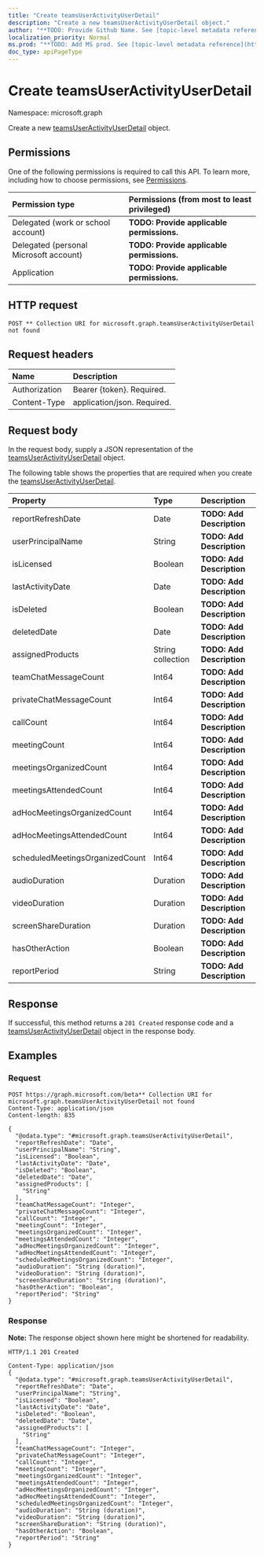 ```yaml
---
title: "Create teamsUserActivityUserDetail"
description: "Create a new teamsUserActivityUserDetail object."
author: "**TODO: Provide Github Name. See [topic-level metadata reference](https://msgo.azurewebsites.net/add/document/guidelines/metadata.html#topic-level-metadata)**"
localization_priority: Normal
ms.prod: "**TODO: Add MS prod. See [topic-level metadata reference](https://msgo.azurewebsites.net/add/document/guidelines/metadata.html#topic-level-metadata)**"
doc_type: apiPageType
---
```


# Create teamsUserActivityUserDetail
Namespace: microsoft.graph

Create a new [teamsUserActivityUserDetail](../resources/teamsuseractivityuserdetail.md) object.

## Permissions
One of the following permissions is required to call this API. To learn more, including how to choose permissions, see [Permissions](/graph/permissions-reference).

|Permission type|Permissions (from most to least privileged)|
|:---|:---|
|Delegated (work or school account)|**TODO: Provide applicable permissions.**|
|Delegated (personal Microsoft account)|**TODO: Provide applicable permissions.**|
|Application|**TODO: Provide applicable permissions.**|

## HTTP request

<!-- {
  "blockType": "ignored"
}
-->
``` http
POST ** Collection URI for microsoft.graph.teamsUserActivityUserDetail not found
```

## Request headers
|Name|Description|
|:---|:---|
|Authorization|Bearer {token}. Required.|
|Content-Type|application/json. Required.|

## Request body
In the request body, supply a JSON representation of the [teamsUserActivityUserDetail](../resources/teamsuseractivityuserdetail.md) object.

The following table shows the properties that are required when you create the [teamsUserActivityUserDetail](../resources/teamsuseractivityuserdetail.md).

|Property|Type|Description|
|:---|:---|:---|
|reportRefreshDate|Date|**TODO: Add Description**|
|userPrincipalName|String|**TODO: Add Description**|
|isLicensed|Boolean|**TODO: Add Description**|
|lastActivityDate|Date|**TODO: Add Description**|
|isDeleted|Boolean|**TODO: Add Description**|
|deletedDate|Date|**TODO: Add Description**|
|assignedProducts|String collection|**TODO: Add Description**|
|teamChatMessageCount|Int64|**TODO: Add Description**|
|privateChatMessageCount|Int64|**TODO: Add Description**|
|callCount|Int64|**TODO: Add Description**|
|meetingCount|Int64|**TODO: Add Description**|
|meetingsOrganizedCount|Int64|**TODO: Add Description**|
|meetingsAttendedCount|Int64|**TODO: Add Description**|
|adHocMeetingsOrganizedCount|Int64|**TODO: Add Description**|
|adHocMeetingsAttendedCount|Int64|**TODO: Add Description**|
|scheduledMeetingsOrganizedCount|Int64|**TODO: Add Description**|
|audioDuration|Duration|**TODO: Add Description**|
|videoDuration|Duration|**TODO: Add Description**|
|screenShareDuration|Duration|**TODO: Add Description**|
|hasOtherAction|Boolean|**TODO: Add Description**|
|reportPeriod|String|**TODO: Add Description**|



## Response

If successful, this method returns a `201 Created` response code and a [teamsUserActivityUserDetail](../resources/teamsuseractivityuserdetail.md) object in the response body.

## Examples

### Request
<!-- {
  "blockType": "request",
  "name": "create_teamsuseractivityuserdetail_from_"
}
-->
``` http
POST https://graph.microsoft.com/beta** Collection URI for microsoft.graph.teamsUserActivityUserDetail not found
Content-Type: application/json
Content-length: 835

{
  "@odata.type": "#microsoft.graph.teamsUserActivityUserDetail",
  "reportRefreshDate": "Date",
  "userPrincipalName": "String",
  "isLicensed": "Boolean",
  "lastActivityDate": "Date",
  "isDeleted": "Boolean",
  "deletedDate": "Date",
  "assignedProducts": [
    "String"
  ],
  "teamChatMessageCount": "Integer",
  "privateChatMessageCount": "Integer",
  "callCount": "Integer",
  "meetingCount": "Integer",
  "meetingsOrganizedCount": "Integer",
  "meetingsAttendedCount": "Integer",
  "adHocMeetingsOrganizedCount": "Integer",
  "adHocMeetingsAttendedCount": "Integer",
  "scheduledMeetingsOrganizedCount": "Integer",
  "audioDuration": "String (duration)",
  "videoDuration": "String (duration)",
  "screenShareDuration": "String (duration)",
  "hasOtherAction": "Boolean",
  "reportPeriod": "String"
}
```


### Response
**Note:** The response object shown here might be shortened for readability.
<!-- {
  "blockType": "response",
  "truncated": true,
  "@odata.type": "microsoft.graph.teamsUserActivityUserDetail"
}
-->
``` http
HTTP/1.1 201 Created

Content-Type: application/json
{
  "@odata.type": "#microsoft.graph.teamsUserActivityUserDetail",
  "reportRefreshDate": "Date",
  "userPrincipalName": "String",
  "isLicensed": "Boolean",
  "lastActivityDate": "Date",
  "isDeleted": "Boolean",
  "deletedDate": "Date",
  "assignedProducts": [
    "String"
  ],
  "teamChatMessageCount": "Integer",
  "privateChatMessageCount": "Integer",
  "callCount": "Integer",
  "meetingCount": "Integer",
  "meetingsOrganizedCount": "Integer",
  "meetingsAttendedCount": "Integer",
  "adHocMeetingsOrganizedCount": "Integer",
  "adHocMeetingsAttendedCount": "Integer",
  "scheduledMeetingsOrganizedCount": "Integer",
  "audioDuration": "String (duration)",
  "videoDuration": "String (duration)",
  "screenShareDuration": "String (duration)",
  "hasOtherAction": "Boolean",
  "reportPeriod": "String"
}
```

